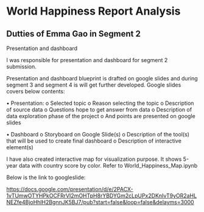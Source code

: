 # World Happiness Report Analysis

## Dutties of Emma Gao in Segment 2

Presentation and dashboard

I was responsible for presentation and dashboard for segment 2 submission.

Presentation and dashboard blueprint is drafted on google slides and during segment 3 and segment 4 is will get further developed. 
Google slides covers below contents:

•	Presentation:
o	Selected topic
o	Reason selecting the topic
o	Description of source data
o	Questions hope to get answer from data
o	Description of data exploration phase of the project
o	And points are presented on google slides

•	Dashboard
o	Storyboard on Google Slide(s)
o	Description of the tool(s) that will be used to create final dashboard
o	Description of interactive element(s)

I have also created interactive map for visualization purpose. It shows 5-year data with country score by color. Refer to World_Happiness_Map.ipynb

Below is the link to googleslide:

https://docs.google.com/presentation/d/e/2PACX-1vTUmwOTYHPkOCFRrVI2mOHTpH8rYBDYGm2cLpUPx2DKnIvT9yOR2aHLNEZfe4BjoHhlH2BgnnJK5BJ7/pub?start=false&loop=false&delayms=3000
